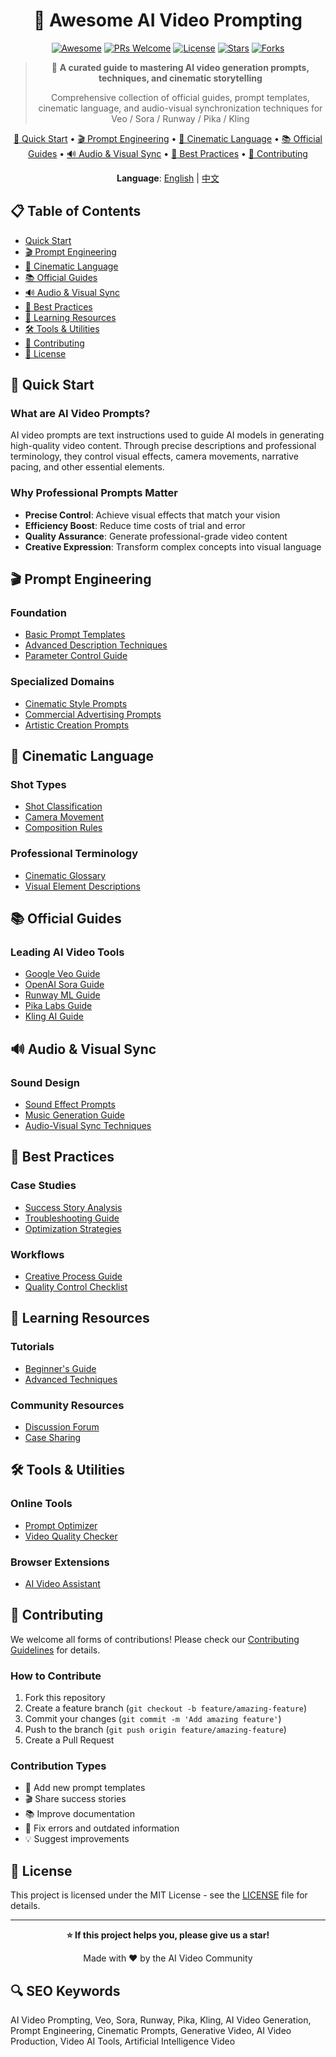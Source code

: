 <div align="center">

# 🎥 Awesome AI Video Prompting

[![Awesome](https://awesome.re/badge.svg)](https://awesome.re)
[![PRs Welcome](https://img.shields.io/badge/PRs-welcome-brightgreen.svg?style=flat-square)](http://makeapullrequest.com)
[![License](https://img.shields.io/badge/License-MIT-blue.svg?style=flat-square)](LICENSE)
[![Stars](https://img.shields.io/github/stars/geekjourney/awesome-ai-video-prompts?style=flat-square)](https://github.com/geekjourney/awesome-ai-video-prompts/stargazers)
[![Forks](https://img.shields.io/github/forks/geekjourney/awesome-ai-video-prompts?style=flat-square)](https://github.com/geekjourney/awesome-ai-video-prompts/network)

> 🚀 **A curated guide to mastering AI video generation prompts, techniques, and cinematic storytelling**
> 
> Comprehensive collection of official guides, prompt templates, cinematic language, and audio-visual synchronization techniques for Veo / Sora / Runway / Pika / Kling

[📖 Quick Start](#quick-start) • [🎬 Prompt Engineering](#-prompt-engineering) • [🧠 Cinematic Language](#-cinematic-language) • [📚 Official Guides](#-official-guides) • [🔊 Audio & Visual Sync](#-audio--visual-sync) • [🎯 Best Practices](#-best-practices) • [🤝 Contributing](#-contributing)

**Language**: [English](README.md) | [中文](README.zh.md)

</div>

## 📋 Table of Contents

- [Quick Start](#quick-start)
- [🎬 Prompt Engineering](#-prompt-engineering)
- [🧠 Cinematic Language](#-cinematic-language)
- [📚 Official Guides](#-official-guides)
- [🔊 Audio & Visual Sync](#-audio--visual-sync)
- [🎯 Best Practices](#-best-practices)
- [📖 Learning Resources](#-learning-resources)
- [🛠️ Tools & Utilities](#️-tools--utilities)
- [🤝 Contributing](#-contributing)
- [📄 License](#-license)

## 🚀 Quick Start

### What are AI Video Prompts?

AI video prompts are text instructions used to guide AI models in generating high-quality video content. Through precise descriptions and professional terminology, they control visual effects, camera movements, narrative pacing, and other essential elements.

### Why Professional Prompts Matter

- **Precise Control**: Achieve visual effects that match your vision
- **Efficiency Boost**: Reduce time costs of trial and error
- **Quality Assurance**: Generate professional-grade video content
- **Creative Expression**: Transform complex concepts into visual language

## 🎬 Prompt Engineering

### Foundation
- [Basic Prompt Templates](docs/prompts/basic-templates.md)
- [Advanced Description Techniques](docs/prompts/advanced-descriptions.md)
- [Parameter Control Guide](docs/prompts/parameter-control.md)

### Specialized Domains
- [Cinematic Style Prompts](docs/prompts/cinematic-styles.md)
- [Commercial Advertising Prompts](docs/prompts/commercial-prompts.md)
- [Artistic Creation Prompts](docs/prompts/artistic-prompts.md)

## 🧠 Cinematic Language

### Shot Types
- [Shot Classification](docs/techniques/shot-types.md)
- [Camera Movement](docs/techniques/camera-movement.md)
- [Composition Rules](docs/techniques/composition.md)

### Professional Terminology
- [Cinematic Glossary](docs/guides/cinematic-glossary.md)
- [Visual Element Descriptions](docs/guides/visual-elements.md)

## 📚 Official Guides

### Leading AI Video Tools
- [Google Veo Guide](docs/guides/veo-guide.md)
- [OpenAI Sora Guide](docs/guides/sora-guide.md)
- [Runway ML Guide](docs/guides/runway-guide.md)
- [Pika Labs Guide](docs/guides/pika-guide.md)
- [Kling AI Guide](docs/guides/kling-guide.md)

## 🔊 Audio & Visual Sync

### Sound Design
- [Sound Effect Prompts](docs/techniques/sound-prompts.md)
- [Music Generation Guide](docs/techniques/music-generation.md)
- [Audio-Visual Sync Techniques](docs/techniques/audio-sync.md)

## 🎯 Best Practices

### Case Studies
- [Success Story Analysis](docs/cases/success-stories.md)
- [Troubleshooting Guide](docs/cases/troubleshooting.md)
- [Optimization Strategies](docs/cases/optimization-strategies.md)

### Workflows
- [Creative Process Guide](docs/templates/workflow.md)
- [Quality Control Checklist](docs/templates/quality-checklist.md)

## 📖 Learning Resources

### Tutorials
- [Beginner's Guide](docs/guides/beginner-guide.md)
- [Advanced Techniques](docs/guides/advanced-techniques.md)

### Community Resources
- [Discussion Forum](https://github.com/geekjourney/awesome-ai-video-prompts/discussions)
- [Case Sharing](https://github.com/geekjourney/awesome-ai-video-prompts/issues)

## 🛠️ Tools & Utilities

### Online Tools
- [Prompt Optimizer](https://example.com/prompt-optimizer)
- [Video Quality Checker](https://example.com/quality-checker)

### Browser Extensions
- [AI Video Assistant](https://example.com/browser-extension)

## 🤝 Contributing

We welcome all forms of contributions! Please check our [Contributing Guidelines](CONTRIBUTING.md) for details.

### How to Contribute

1. Fork this repository
2. Create a feature branch (`git checkout -b feature/amazing-feature`)
3. Commit your changes (`git commit -m 'Add amazing feature'`)
4. Push to the branch (`git push origin feature/amazing-feature`)
5. Create a Pull Request

### Contribution Types

- 📝 Add new prompt templates
- 🎬 Share success stories
- 📚 Improve documentation
- 🐛 Fix errors and outdated information
- 💡 Suggest improvements

## 📄 License

This project is licensed under the MIT License - see the [LICENSE](LICENSE) file for details.

---

<div align="center">

**⭐ If this project helps you, please give us a star!**

Made with ❤️ by the AI Video Community

</div>

## 🔍 SEO Keywords

AI Video Prompting, Veo, Sora, Runway, Pika, Kling, AI Video Generation, Prompt Engineering, Cinematic Prompts, Generative Video, AI Video Production, Video AI Tools, Artificial Intelligence Video